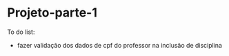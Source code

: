# Projeto-parte-1

To do list:

- fazer validação dos dados de cpf do professor na inclusão de disciplina
